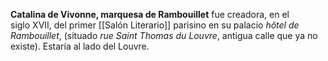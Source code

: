 **Catalina de Vivonne, marquesa de Rambouillet**  fue creadora, en el siglo XVII, del primer [[Salón Literario]] parisino en su palacio _hôtel de Rambouillet_, (situado _rue Saint Thomas du Louvre_, antigua calle que ya no existe). Estaría al lado del Louvre.